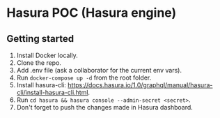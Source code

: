 # Hasura POC (Hasura engine)

## Getting started
1. Install Docker locally.
1. Clone the repo.
1. Add .env file (ask a collaborator for the current env vars).
1. Run `docker-compose up -d` from the root folder.
1. Install hasura-cli: https://docs.hasura.io/1.0/graphql/manual/hasura-cli/install-hasura-cli.html.
1. Run `cd hasura && hasura console --admin-secret <secret>`.
1. Don't forget to push the changes made in Hasura dashboard.
